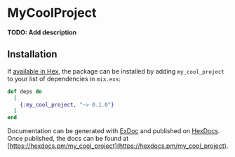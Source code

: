 # MyCoolProject

**TODO: Add description**

## Installation

If [available in Hex](https://hex.pm/docs/publish), the package can be installed
by adding `my_cool_project` to your list of dependencies in `mix.exs`:

```elixir
def deps do
  [
    {:my_cool_project, "~> 0.1.0"}
  ]
end
```

Documentation can be generated with [ExDoc](https://github.com/elixir-lang/ex_doc)
and published on [HexDocs](https://hexdocs.pm). Once published, the docs can
be found at [https://hexdocs.pm/my_cool_project](https://hexdocs.pm/my_cool_project).


